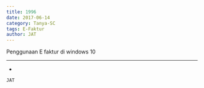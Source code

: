 ```yaml
---
title: 1996
date: 2017-06-14
category: Tanya-SC
tags: E-Faktur
author: JAT
---
```


Penggunaan E faktur di windows 10

---

-

`JAT`
